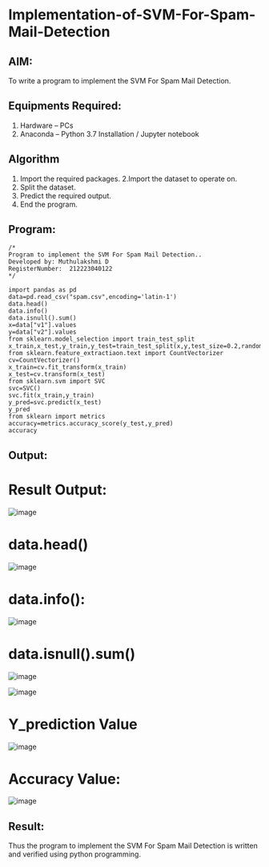 # Implementation-of-SVM-For-Spam-Mail-Detection

## AIM:
To write a program to implement the SVM For Spam Mail Detection.

## Equipments Required:
1. Hardware – PCs
2. Anaconda – Python 3.7 Installation / Jupyter notebook

## Algorithm
1. Import the required packages.
2.Import the dataset to operate on.
3. Split the dataset.
4. Predict the required output.
5. End the program.

## Program:
```
/*
Program to implement the SVM For Spam Mail Detection..
Developed by: Muthulakshmi D
RegisterNumber:  212223040122
*/
```
```
import pandas as pd
data=pd.read_csv("spam.csv",encoding='latin-1')
data.head()
data.info()
data.isnull().sum()
x=data["v1"].values
y=data["v2"].values
from sklearn.model_selection import train_test_split
x_train,x_test,y_train,y_test=train_test_split(x,y,test_size=0.2,random_state=0)
from sklearn.feature_extractiaon.text import CountVectorizer
cv=CountVectorizer()
x_train=cv.fit_transform(x_train)
x_test=cv.transform(x_test)
from sklearn.svm import SVC
svc=SVC()
svc.fit(x_train,y_train)
y_pred=svc.predict(x_test)
y_pred
from sklearn import metrics
accuracy=metrics.accuracy_score(y_test,y_pred)
accuracy
```
## Output:
# Result Output:
![image](https://github.com/user-attachments/assets/5c1d6a61-1689-4553-8bf3-6a4bf49d4902)

# data.head()
![image](https://github.com/user-attachments/assets/4811debd-e23e-4a42-bd9e-7a2d1f8223ac)

# data.info():

![image](https://github.com/user-attachments/assets/835a57c3-0d36-4b41-bd94-105fb165b3ab)

# data.isnull().sum()
![image](https://github.com/user-attachments/assets/038e5b3d-c0cf-43f0-9324-a4c465d737b3)

![image](https://github.com/user-attachments/assets/d55f8363-a31c-421b-9c85-b65ecebe077b)

# Y_prediction Value

![image](https://github.com/user-attachments/assets/146c7aa5-440b-48c9-8fa5-8a2aaa44828d)

# Accuracy Value:
![image](https://github.com/user-attachments/assets/d9b20f21-81ad-433a-8355-b6e9438a8734)

## Result:
Thus the program to implement the SVM For Spam Mail Detection is written and verified using python programming.
